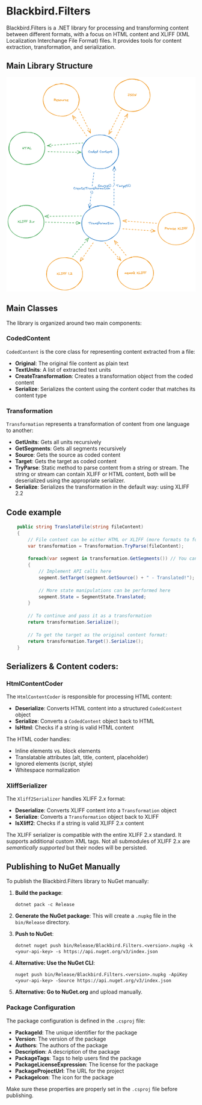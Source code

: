 # Blackbird.Filters

Blackbird.Filters is a .NET library for processing and transforming content between different formats, with a focus on HTML content and XLIFF (XML Localization Interchange File Format) files. It provides tools for content extraction, transformation, and serialization.

## Main Library Structure

![1750852119651](image/readme/1750852119651.png)

## Main Classes

The library is organized around two main components:

### CodedContent

`CodedContent` is the core class for representing content extracted from a file:

- **Original**: The original file content as plain text
- **TextUnits**: A list of extracted text units
- **CreateTransformation**: Creates a transformation object from the coded content
- **Serialize**: Serializes the content using the content coder that matches its content type

### Transformation

`Transformation` represents a transformation of content from one language to another:

- **GetUnits**: Gets all units recursively
- **GetSegments**: Gets all segments recursively
- **Source**: Gets the source as coded content
- **Target**: Gets the target as coded content
- **TryParse**: Static method to parse content from a string or stream. The string or stream can contain XLIFF or HTML content, both will be deserialized using the appropriate serializer.
- **Serialize**: Serializes the transformation in the default way: using XLIFF 2.2

## Code example
```cs
    public string TranslateFile(string fileContent)
    {
        // File content can be either HTML or XLIFF (more formats to follow soon)
        var transformation = Transformation.TryParse(fileContent);

        foreach(var segment in transformation.GetSegments()) // You can also add .batch() to batch segments
        {
            // Implement API calls here
            segment.SetTarget(segment.GetSource() + " - Translated!"); 

            // More state manipulations can be performed here
            segment.State = SegmentState.Translated; 
        }

        // To continue and pass it as a transformation
        return transformation.Serialize();

        // To get the target as the original content format:
        return transformation.Target().Serialize();
    }
```

## Serializers & Content coders:


### HtmlContentCoder

The `HtmlContentCoder` is responsible for processing HTML content:

- **Deserialize**: Converts HTML content into a structured `CodedContent` object
- **Serialize**: Converts a `CodedContent` object back to HTML
- **IsHtml**: Checks if a string is valid HTML content

The HTML coder handles:
- Inline elements vs. block elements
- Translatable attributes (alt, title, content, placeholder)
- Ignored elements (script, style)
- Whitespace normalization

### XliffSerializer

The `Xliff2Serializer` handles XLIFF 2.x format:

- **Deserialize**: Converts XLIFF content into a `Transformation` object
- **Serialize**: Converts a `Transformation` object back to XLIFF
- **IsXliff2**: Checks if a string is valid XLIFF 2.x content

The XLIFF serializer is compatible with the entire XLIFF 2.x standard. It supports additional custom XML tags. Not all submodules of XLIFF 2.x are *semantically supported* but their nodes will be persisted.


## Publishing to NuGet Manually

To publish the Blackbird.Filters library to NuGet manually:

1. **Build the package**:
   ```
   dotnet pack -c Release
   ```

2. **Generate the NuGet package**:
   This will create a `.nupkg` file in the `bin/Release` directory.

3. **Push to NuGet**:
   ```
   dotnet nuget push bin/Release/Blackbird.Filters.<version>.nupkg -k <your-api-key> -s https://api.nuget.org/v3/index.json
   ```

4. **Alternative: Use the NuGet CLI**:
   ```
   nuget push bin/Release/Blackbird.Filters.<version>.nupkg -ApiKey <your-api-key> -Source https://api.nuget.org/v3/index.json
   ```
  
5. **Alternative: Go to NuGet.org** and upload manually.

### Package Configuration

The package configuration is defined in the `.csproj` file:

- **PackageId**: The unique identifier for the package
- **Version**: The version of the package
- **Authors**: The authors of the package
- **Description**: A description of the package
- **PackageTags**: Tags to help users find the package
- **PackageLicenseExpression**: The license for the package
- **PackageProjectUrl**: The URL for the project
- **PackageIcon**: The icon for the package

Make sure these properties are properly set in the `.csproj` file before publishing.